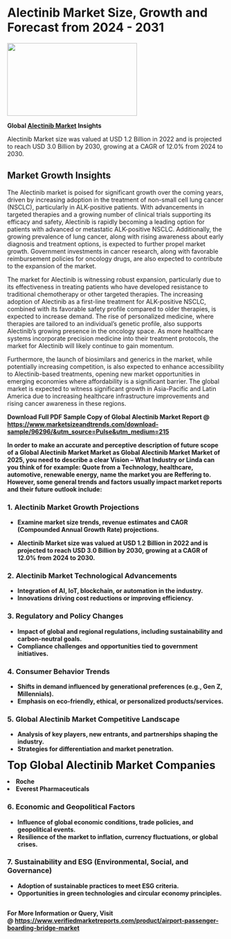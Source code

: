 <H1>Alectinib Market Size, Growth and Forecast from 2024 - 2031</H1><img class="aligncenter size-medium wp-image-584254" src="https://thirdeyenews.in/wp-content/uploads/2024/09/Global-Market-Research-300x168.jpeg" alt="" width="300" height="168" /><p><strong>Global&nbsp;<a href="https://www.marketsizeandtrends.com/download-sample/96296/&amp;utm_source=Pulse&amp;utm_medium=215">Alectinib Market</a> Insights</strong></p><p>Alectinib Market size was valued at USD 1.2 Billion in 2022 and is projected to reach USD 3.0 Billion by 2030, growing at a CAGR of 12.0% from 2024 to 2030.</p><p><h2>Market Growth Insights</h2> <p>The Alectinib market is poised for significant growth over the coming years, driven by increasing adoption in the treatment of non-small cell lung cancer (NSCLC), particularly in ALK-positive patients. With advancements in targeted therapies and a growing number of clinical trials supporting its efficacy and safety, Alectinib is rapidly becoming a leading option for patients with advanced or metastatic ALK-positive NSCLC. Additionally, the growing prevalence of lung cancer, along with rising awareness about early diagnosis and treatment options, is expected to further propel market growth. Government investments in cancer research, along with favorable reimbursement policies for oncology drugs, are also expected to contribute to the expansion of the market. <strong></strong> <p>The market for Alectinib is witnessing robust expansion, particularly due to its effectiveness in treating patients who have developed resistance to traditional chemotherapy or other targeted therapies. The increasing adoption of Alectinib as a first-line treatment for ALK-positive NSCLC, combined with its favorable safety profile compared to older therapies, is expected to increase demand. The rise of personalized medicine, where therapies are tailored to an individual’s genetic profile, also supports Alectinib’s growing presence in the oncology space. As more healthcare systems incorporate precision medicine into their treatment protocols, the market for Alectinib will likely continue to gain momentum.</p> <p>Furthermore, the launch of biosimilars and generics in the market, while potentially increasing competition, is also expected to enhance accessibility to Alectinib-based treatments, opening new market opportunities in emerging economies where affordability is a significant barrier. The global market is expected to witness significant growth in Asia-Pacific and Latin America due to increasing healthcare infrastructure improvements and rising cancer awareness in these regions.</p> <strong></p><p><span class=""><strong>Download Full PDF Sample Copy of Global Alectinib Market Report</strong> @ <a href="https://www.marketsizeandtrends.com/download-sample/96296/&amp;utm_source=Pulse&amp;utm_medium=215" target="_blank">https://www.marketsizeandtrends.com/download-sample/96296/&amp;utm_source=Pulse&amp;utm_medium=215</a></span></p><p>In order to make an accurate and perceptive description of future scope of a Global&nbsp;Alectinib Market Market as Global&nbsp;Alectinib Market Market of 2025, you need to describe a clear Vision &ndash; What Industry or Linda can you think of for example: Quote from a Technology, healthcare, automotive, renewable energy, name the market you are Reffering to. However, some general trends and factors usually impact market reports and their future outlook include:</p><h3>1.&nbsp;<strong>Alectinib Market Growth Projections</strong></h3><ul><li>Examine market size trends, revenue estimates and CAGR (Compounded Annual Growth Rate) projections.</li><li><p>Alectinib Market size was valued at USD 1.2 Billion in 2022 and is projected to reach USD 3.0 Billion by 2030, growing at a CAGR of 12.0% from 2024 to 2030.</p></li></ul><h3>2.&nbsp;<strong>Alectinib Market Technological Advancements</strong></h3><ul><li>Integration of AI, IoT, blockchain, or automation in the industry.</li><li>Innovations driving cost reductions or improving efficiency.</li></ul><h3>3.&nbsp;<strong>Regulatory and Policy Changes</strong></h3><ul><li>Impact of global and regional regulations, including sustainability and carbon-neutral goals.</li><li>Compliance challenges and opportunities tied to government initiatives.</li></ul><h3>4.&nbsp;<strong>Consumer Behavior Trends</strong></h3><ul><li>Shifts in demand influenced by generational preferences (e.g., Gen Z, Millennials).</li><li>Emphasis on eco-friendly, ethical, or personalized products/services.</li></ul><h3>5.&nbsp;<strong>Global Alectinib Market Competitive Landscape</strong></h3><ul><li>Analysis of key players, new entrants, and partnerships shaping the industry.</li><li>Strategies for differentiation and market penetration.</li></ul><p data-pm-slice="1 1 []"><span style="color: inherit; font-family: inherit; font-size: 25px;">Top Global Alectinib Market Companies</span></p><div class="" data-test-id=""><p><li>Roche</li><li> Everest Pharmaceuticals</li></p></div><h3>6.&nbsp;<strong>Economic and Geopolitical Factors</strong></h3><ul><li>Influence of global economic conditions, trade policies, and geopolitical events.</li><li>Resilience of the market to inflation, currency fluctuations, or global crises.</li></ul><h3>7.&nbsp;<strong>Sustainability and ESG (Environmental, Social, and Governance)</strong></h3><ul><li>Adoption of sustainable practices to meet ESG criteria.</li><li>Opportunities in green technologies and circular economy principles.</li></ul><h2><strong style="font-size: 14px;">For More Information or Query, Visit @&nbsp;</strong><a style="background-color: #ffffff; font-size: 14px;" href="https://www.marketsizeandtrends.com/report/alectinib-market/" target="_blank">https://www.verifiedmarketreports.com/product/airport-passenger-boarding-bridge-market</a></h2>
